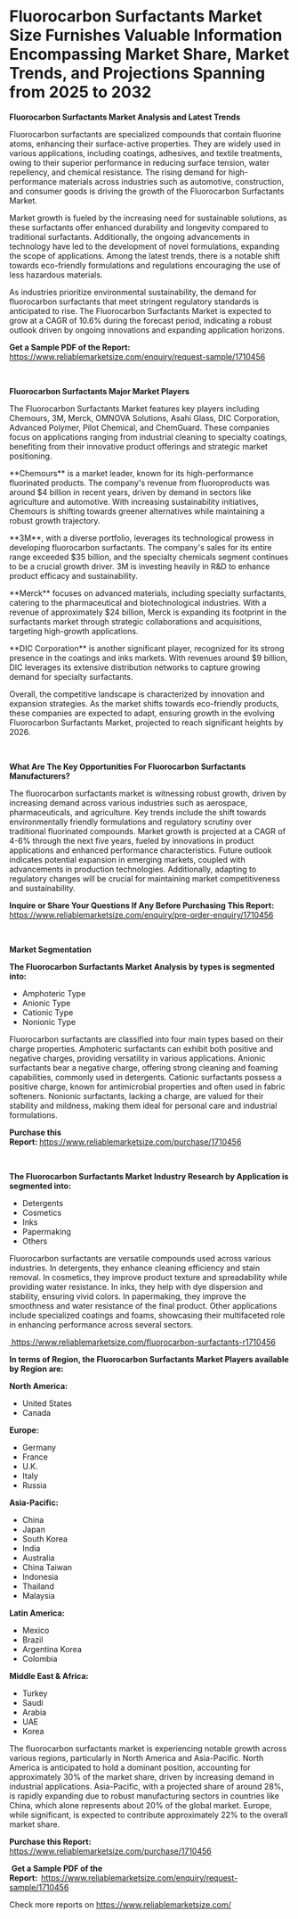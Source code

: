 <p><h1>Fluorocarbon Surfactants Market Size Furnishes Valuable Information Encompassing Market Share, Market Trends, and Projections Spanning from 2025 to 2032</h1></p><p><strong>Fluorocarbon Surfactants Market Analysis and Latest Trends</strong></p>
<p><p>Fluorocarbon surfactants are specialized compounds that contain fluorine atoms, enhancing their surface-active properties. They are widely used in various applications, including coatings, adhesives, and textile treatments, owing to their superior performance in reducing surface tension, water repellency, and chemical resistance. The rising demand for high-performance materials across industries such as automotive, construction, and consumer goods is driving the growth of the Fluorocarbon Surfactants Market. </p><p>Market growth is fueled by the increasing need for sustainable solutions, as these surfactants offer enhanced durability and longevity compared to traditional surfactants. Additionally, the ongoing advancements in technology have led to the development of novel formulations, expanding the scope of applications. Among the latest trends, there is a notable shift towards eco-friendly formulations and regulations encouraging the use of less hazardous materials. </p><p>As industries prioritize environmental sustainability, the demand for fluorocarbon surfactants that meet stringent regulatory standards is anticipated to rise. The Fluorocarbon Surfactants Market is expected to grow at a CAGR of 10.6% during the forecast period, indicating a robust outlook driven by ongoing innovations and expanding application horizons.</p></p>
<p><strong>Get a Sample PDF of the Report:&nbsp;</strong> <a href="https://www.reliablemarketsize.com/enquiry/request-sample/1710456?utm_campaign=3104&utm_medium=2&utm_source=Github&utm_content=ia&utm_term=31032025&utm_id=fluorocarbon-surfactants">https://www.reliablemarketsize.com/enquiry/request-sample/1710456</a></p>
<p>&nbsp;</p>
<p><strong>Fluorocarbon Surfactants Major Market Players</strong></p>
<p><p>The Fluorocarbon Surfactants Market features key players including Chemours, 3M, Merck, OMNOVA Solutions, Asahi Glass, DIC Corporation, Advanced Polymer, Pilot Chemical, and ChemGuard. These companies focus on applications ranging from industrial cleaning to specialty coatings, benefiting from their innovative product offerings and strategic market positioning.</p><p>**Chemours** is a market leader, known for its high-performance fluorinated products. The company's revenue from fluoroproducts was around $4 billion in recent years, driven by demand in sectors like agriculture and automotive. With increasing sustainability initiatives, Chemours is shifting towards greener alternatives while maintaining a robust growth trajectory.</p><p>**3M**, with a diverse portfolio, leverages its technological prowess in developing fluorocarbon surfactants. The company's sales for its entire range exceeded $35 billion, and the specialty chemicals segment continues to be a crucial growth driver. 3M is investing heavily in R&D to enhance product efficacy and sustainability.</p><p>**Merck** focuses on advanced materials, including specialty surfactants, catering to the pharmaceutical and biotechnological industries. With a revenue of approximately $24 billion, Merck is expanding its footprint in the surfactants market through strategic collaborations and acquisitions, targeting high-growth applications.</p><p>**DIC Corporation** is another significant player, recognized for its strong presence in the coatings and inks markets. With revenues around $9 billion, DIC leverages its extensive distribution networks to capture growing demand for specialty surfactants.</p><p>Overall, the competitive landscape is characterized by innovation and expansion strategies. As the market shifts towards eco-friendly products, these companies are expected to adapt, ensuring growth in the evolving Fluorocarbon Surfactants Market, projected to reach significant heights by 2026.</p></p>
<p>&nbsp;</p>
<p><strong>What Are The Key Opportunities For Fluorocarbon Surfactants Manufacturers?</strong></p>
<p><p>The fluorocarbon surfactants market is witnessing robust growth, driven by increasing demand across various industries such as aerospace, pharmaceuticals, and agriculture. Key trends include the shift towards environmentally friendly formulations and regulatory scrutiny over traditional fluorinated compounds. Market growth is projected at a CAGR of 4-6% through the next five years, fueled by innovations in product applications and enhanced performance characteristics. Future outlook indicates potential expansion in emerging markets, coupled with advancements in production technologies. Additionally, adapting to regulatory changes will be crucial for maintaining market competitiveness and sustainability.</p></p>
<p><strong>Inquire or Share Your Questions If Any Before Purchasing This Report:</strong> <a href="https://www.reliablemarketsize.com/enquiry/pre-order-enquiry/1710456?utm_campaign=3104&utm_medium=2&utm_source=Github&utm_content=ia&utm_term=31032025&utm_id=fluorocarbon-surfactants">https://www.reliablemarketsize.com/enquiry/pre-order-enquiry/1710456</a></p>
<p>&nbsp;</p>
<p><strong>Market Segmentation</strong></p>
<p><strong>The Fluorocarbon Surfactants Market Analysis by types is segmented into:</strong></p>
<p><ul><li>Amphoteric Type</li><li>Anionic Type</li><li>Cationic Type</li><li>Nonionic Type</li></ul></p>
<p><p>Fluorocarbon surfactants are classified into four main types based on their charge properties. Amphoteric surfactants can exhibit both positive and negative charges, providing versatility in various applications. Anionic surfactants bear a negative charge, offering strong cleaning and foaming capabilities, commonly used in detergents. Cationic surfactants possess a positive charge, known for antimicrobial properties and often used in fabric softeners. Nonionic surfactants, lacking a charge, are valued for their stability and mildness, making them ideal for personal care and industrial formulations.</p></p>
<p><strong>Purchase this Report:&nbsp;</strong><a href="https://www.reliablemarketsize.com/purchase/1710456?utm_campaign=3104&utm_medium=2&utm_source=Github&utm_content=ia&utm_term=31032025&utm_id=fluorocarbon-surfactants">https://www.reliablemarketsize.com/purchase/1710456</a></p>
<p>&nbsp;</p>
<p><strong>The Fluorocarbon Surfactants Market Industry Research by Application is segmented into:</strong></p>
<p><ul><li>Detergents</li><li>Cosmetics</li><li>Inks</li><li>Papermaking</li><li>Others</li></ul></p>
<p><p>Fluorocarbon surfactants are versatile compounds used across various industries. In detergents, they enhance cleaning efficiency and stain removal. In cosmetics, they improve product texture and spreadability while providing water resistance. In inks, they help with dye dispersion and stability, ensuring vivid colors. In papermaking, they improve the smoothness and water resistance of the final product. Other applications include specialized coatings and foams, showcasing their multifaceted role in enhancing performance across several sectors.</p></p>
<p><a href="https://www.reliablemarketsize.com/fluorocarbon-surfactants-r1710456?utm_campaign=3104&utm_medium=2&utm_source=Github&utm_content=ia&utm_term=31032025&utm_id=fluorocarbon-surfactants">&nbsp;https://www.reliablemarketsize.com/fluorocarbon-surfactants-r1710456</a></p>
<p><strong>In terms of Region, the Fluorocarbon Surfactants Market Players available by Region are:</strong></p>
<p>
    <p> <strong> North America: </strong>
        <ul>
            <li>United States</li>
            <li>Canada</li>
        </ul>
        </p> 
    <p> <strong> Europe: </strong>
        <ul>
            <li>Germany</li>
            <li>France</li>
            <li>U.K.</li>
            <li>Italy</li>
            <li>Russia</li>
        </ul>
        </p> 
    <p> <strong> Asia-Pacific: </strong>
        <ul>
            <li>China</li>
            <li>Japan</li>
            <li>South Korea</li>
            <li>India</li>
            <li>Australia</li>
            <li>China Taiwan</li>
            <li>Indonesia</li>
            <li>Thailand</li>
            <li>Malaysia</li>
        </ul>
        </p> 
    <p> <strong> Latin America: </strong>
        <ul>
            <li>Mexico</li>
            <li>Brazil</li>
            <li>Argentina Korea</li>
            <li>Colombia</li>
        </ul>
        </p> 
    <p> <strong> Middle East & Africa: </strong>
        <ul>
            <li>Turkey</li>
            <li>Saudi</li>
            <li>Arabia</li>
            <li>UAE</li>
            <li>Korea</li>
        </ul>
    </p>
    </p>
<p><p>The fluorocarbon surfactants market is experiencing notable growth across various regions, particularly in North America and Asia-Pacific. North America is anticipated to hold a dominant position, accounting for approximately 30% of the market share, driven by increasing demand in industrial applications. Asia-Pacific, with a projected share of around 28%, is rapidly expanding due to robust manufacturing sectors in countries like China, which alone represents about 20% of the global market. Europe, while significant, is expected to contribute approximately 22% to the overall market share.</p></p>
<p><strong>Purchase this Report: </strong><a href="https://www.reliablemarketsize.com/purchase/1710456?utm_campaign=3104&utm_medium=2&utm_source=Github&utm_content=ia&utm_term=31032025&utm_id=fluorocarbon-surfactants">https://www.reliablemarketsize.com/purchase/1710456</a></p>
<p>&nbsp;<strong>Get a Sample PDF of the Report:&nbsp;&nbsp;</strong><a href="https://www.reliablemarketsize.com/enquiry/request-sample/1710456?utm_campaign=3104&utm_medium=2&utm_source=Github&utm_content=ia&utm_term=31032025&utm_id=fluorocarbon-surfactants">https://www.reliablemarketsize.com/enquiry/request-sample/1710456</a></p>
<p><strong></strong></p>
<p>Check more reports on <a href="https://www.reliablemarketsize.com/?utm_campaign=3104&utm_medium=2&utm_source=Github&utm_content=ia&utm_term=31032025&utm_id=fluorocarbon-surfactants">https://www.reliablemarketsize.com/</a></p>